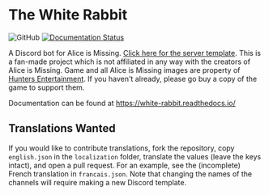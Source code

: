 # The White Rabbit

![GitHub](https://img.shields.io/github/license/circumspect/White-Rabbit)
[![Documentation Status](https://readthedocs.org/projects/white-rabbit/badge/?version=latest)](https://white-rabbit.readthedocs.io/en/latest/?badge=latest)

A Discord bot for Alice is Missing. [Click here for the server template](https://discord.new/YD7aEUr8AdBQ).
This is a fan-made project which is not affiliated in any way with the creators of Alice is Missing.
Game and all Alice is Missing images are property of
[Hunters Entertainment](https://www.huntersentertainment.com/alice-is-missing).
If you haven't already, please go buy a copy of the game to support them.

Documentation can be found at <https://white-rabbit.readthedocs.io/>

## Translations Wanted

If you would like to contribute translations, fork the repository, copy `english.json` in the `localization` folder, translate the values (leave the keys intact), and open a pull request. For an example, see the (incomplete) French translation in `francais.json`. Note that changing the names of the channels will require making a new Discord template.
